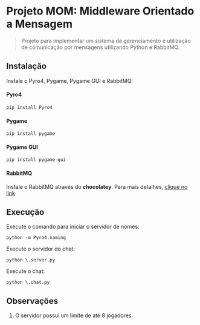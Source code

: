 # Projeto MOM: Middleware Orientado a Mensagem
> Projeto para implementar um sistema de gerenciamento e utilização de comunicação por mensagens utilizando Python e RabbitMQ.
## Instalação
Instale o Pyro4, Pygame, Pygame GUI e RabbitMQ:
#### Pyro4
```
pip install Pyro4
```
#### Pygame
```
pip install pygame
```
#### Pygame GUI
```
pip install pygame-gui
```
#### RabbitMQ
Instale o RabbitMQ através do **chocolatey**. Para mais detalhes, [clique no link](https://www.rabbitmq.com/download.html)

## Execução
Execute o comando para iniciar o servidor de nomes:
```
python -m Pyro4.naming
```
Execute o servidor do chat:
```
python \.server.py
```
Execute o chat:
```
python \.chat.py
```

## Observações
1. O servidor possui um limite de até 8 jogadores.
